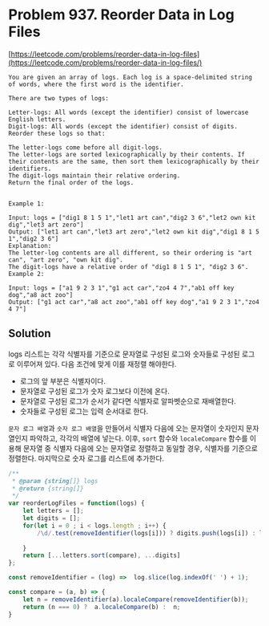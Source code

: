 # Problem 937. Reorder Data in Log Files

[https://leetcode.com/problems/reorder-data-in-log-files](https://leetcode.com/problems/reorder-data-in-log-files/)

```
You are given an array of logs. Each log is a space-delimited string of words, where the first word is the identifier.

There are two types of logs:

Letter-logs: All words (except the identifier) consist of lowercase English letters.
Digit-logs: All words (except the identifier) consist of digits.
Reorder these logs so that:

The letter-logs come before all digit-logs.
The letter-logs are sorted lexicographically by their contents. If their contents are the same, then sort them lexicographically by their identifiers.
The digit-logs maintain their relative ordering.
Return the final order of the logs.


Example 1:

Input: logs = ["dig1 8 1 5 1","let1 art can","dig2 3 6","let2 own kit dig","let3 art zero"]
Output: ["let1 art can","let3 art zero","let2 own kit dig","dig1 8 1 5 1","dig2 3 6"]
Explanation:
The letter-log contents are all different, so their ordering is "art can", "art zero", "own kit dig".
The digit-logs have a relative order of "dig1 8 1 5 1", "dig2 3 6".
Example 2:

Input: logs = ["a1 9 2 3 1","g1 act car","zo4 4 7","ab1 off key dog","a8 act zoo"]
Output: ["g1 act car","a8 act zoo","ab1 off key dog","a1 9 2 3 1","zo4 4 7"]
```

## Solution

logs 리스트는 각각 식별자를 기준으로 문자열로 구성된 로그와 숫자들로 구성된 로그로 이루어져 있다. 다음 조건에 맞게 이를 재정렬 해야한다.  

- 로그의 앞 부분은 식별자이다.
- 문자열로 구성된 로그가 숫자 로그보다 이전에 온다.
- 문자열로 구성된 로그가 순서가 같다면 식별자로 알파벳순으로 재배열한다.
- 숫자들로 구성된 로그는 입력 순서대로 한다.

`문자 로그 배열`과 `숫자 로그 배열`을 만들어서 식별자 다음에 오는 문자열이 숫자인지 문자열인지 파악하고, 각각의 배열에 넣는다. 이후, `sort` 함수와 `localeCompare` 함수를 이용해 문자열 중 식별자 다음에 오는 문자열로 정렬하고 동일할 경우, 식별자를 기준으로 정렬한다. 마지막으로 숫자 로그를 리스트에 추가한다.

```js
/**
 * @param {string[]} logs
 * @return {string[]}
 */
var reorderLogFiles = function(logs) {
    let letters = [];
    let digits = [];
    for(let i = 0 ; i < logs.length ; i++) {
        /\d/.test(removeIdentifier(logs[i])) ? digits.push(logs[i]) : letters.push(logs[i]);
        
    }
    return [...letters.sort(compare), ...digits]
};

const removeIdentifier = (log) =>  log.slice(log.indexOf(' ') + 1);

const compare = (a, b) => {
    let n = removeIdentifier(a).localeCompare(removeIdentifier(b));
    return (n === 0) ?  a.localeCompare(b) :  n;
}
```
